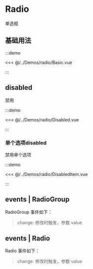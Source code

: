 # Radio

单选框

## 基础用法

:::demo

<<< @/../Demos/radio/Basic.vue

:::

## disabled

禁用

:::demo

<<< @/../Demos/radio/Disabled.vue

:::

### 单个选项disabled

禁用单个选项

:::demo

<<< @/../Demos/radio/DisabledItem.vue

:::

## events | RadioGroup

RadioGroup 事件如下：

> change: 修改时触发，参数 value

## events | Radio

Radio 事件如下：

> change: 修改时触发，参数 value
